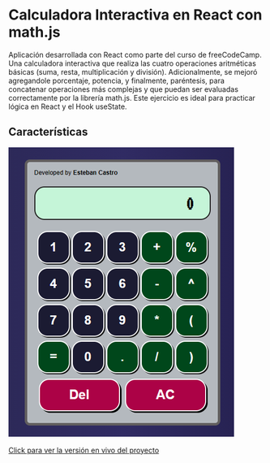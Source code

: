 # Calculadora Interactiva en React con math.js

Aplicación desarrollada con React como parte del curso de freeCodeCamp. Una calculadora interactiva que realiza las cuatro operaciones aritméticas básicas (suma, resta, multiplicación y división). Adicionalmente, se mejoró agregandole porcentaje, potencia, y finalmente, paréntesis, para concatenar operaciones más complejas y que puedan ser evaluadas correctamente por la librería math.js. Este ejercicio es ideal para practicar lógica en React y el Hook useState.

## Características

![calculadora React](./public/og-calculadora-react.png)

[Click para ver la versión en vivo del proyecto](https://codepen.io/ecastroc/full/VwVQJja)

